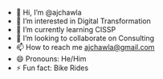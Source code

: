 - 👋 Hi, I’m @ajchawla
- 👀 I’m interested in Digital Transformation
- 🌱 I’m currently learning CISSP
- 💞️ I’m looking to collaborate on Consulting
- 📫 How to reach me ajchawla@gmail.com
- 😄 Pronouns: He/Him
- ⚡ Fun fact: Bike Rides

<!---
ajchawla/ajchawla is a ✨ special ✨ repository because its `README.md` (this file) appears on your GitHub profile.
You can click the Preview link to take a look at your changes.
--->
